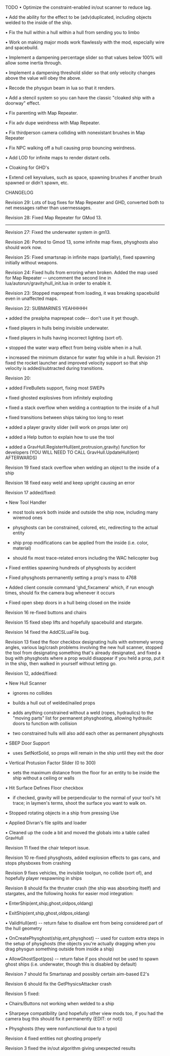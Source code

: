 TODO
• Optimize the constraint-enabled in/out scanner to reduce lag.

• Add the ability for the effect to be (adv)duplicated, including objects welded to the inside of the ship.

• Fix the hull within a hull within a hull from sending you to limbo

• Work on making major mods work flawlessly with the mod, especially wire and spacebuild.

• Implement a dampening percentage slider so that values below 100% will allow some inertia through.

• Implement a dampening threshold slider so that only velocity changes above the value will obey the above.

• Recode the physgun beam in lua so that it renders.

• Add a stencil system so you can have the classic "cloaked ship with a doorway" effect.

• Fix parenting with Map Repeater.

• Fix adv dupe weirdness with Map Repeater.

• Fix thirdperson camera colliding with nonexistant brushes in Map Repeater

• Fix NPC walking off a hull causing prop bouncing weirdness.

• Add LOD for infinite maps to render distant cells.

• Cloaking for GHD's

• Extend cell keyvalues, such as space, spawning brushes if another brush spawned or didn't spawn, etc.


CHANGELOG

Revision 29: Lots of bug fixes for Map Repeater and GHD, converted both to net messages rather than usermessages.

Revision 28: Fixed Map Repeater for GMod 13.

----------------------------------------------------------------------------------------------------------------------------------------

Revision 27: Fixed the underwater system in gm13.

Revision 26: Ported to Gmod 13, some infinite map fixes, physghosts also should work now.

Revision 25: Fixed smartsnap in infinite maps (partially), fixed spawning initially without weapons.

Revision 24: Fixed hulls from erroring when broken. Added the map used for Map Repeater -- uncomment the second line in 
lua/autorun/gravityhull_init.lua in order to enable it.

Revision 23: Stopped maprepeat from loading, it was breaking spacebuild even in unaffected maps.

Revision 22: SUBMARINES YEAHHHHH

• added the prealpha maprepeat code-- don't use it yet though.

• fixed players in hulls being invisible underwater.


• fixed players in hulls having incorrect lighting (sort of).

• stopped the water warp effect from being visible when in a hull.

• increased the minimum distance for water fog while in a hull.
Revision 21 fixed the rocket launcher and improved velocity support so that ship velocity is added/subtracted during transitions.

Revision 20:

• added FireBullets support, fixing most SWEPs

• fixed ghosted explosives from infinitely exploding

• fixed a stack overflow when welding a contraption to the inside of a hull

• fixed transitions between ships taking too long to reset

• added a player gravity slider (will work on props later on)

• added a Help button to explain how to use the tool

• added a GravHull.RegisterHull(ent,protrusion,gravity) function for developers (YOU WILL NEED TO CALL 
GravHull.UpdateHull(ent) AFTERWARDS)

Revision 19 fixed stack overflow when welding an object to the inside of a ship

Revision 18 fixed easy weld and keep upright causing an error

Revision 17 added/fixed:

• New Tool Handler

- most tools work both inside and outside the ship now, including many wiremod ones

- physghosts can be constrained, colored, etc, redirecting to the actual entity

- ship prop modifications can be applied from the inside (i.e. color, material)

- should fix most trace-related errors including the WAC helicopter bug

• Fixed entities spawning hundreds of physghosts by accident

• Fixed physghosts permanently setting a prop's mass to 4768

• Added client console command 'ghd_fixcamera' which, if run enough times, should fix the camera bug whenever it occurs

• Fixed open sbep doors in a hull being closed on the inside


Revision 16 re-fixed buttons and chairs

Revision 15 fixed sbep lifts and hopefully spacebuild and stargate.

Revision 14 fixed the AddCSLuaFile bug.

Revision 13 fixed the floor checkbox designating hulls with extremely wrong angles, various lag/crash problems involving the new hull scanner, stopped the tool from designating something that's already designated, and fixed a bug with physghosts where a prop would disappear if you held a prop, put it in the ship, then walked in yourself without letting go. 

Revision 12, added/fixed:

• New Hull Scanner

- ignores no collides

- builds a hull out of welded/nailed props

- adds anything constrained without a weld (ropes, hydraulics) to the "moving parts" list for permanent physghosting, allowing hydraulic doors to function with collision

- two constrained hulls will also add each other as permanent physghosts

• SBEP Door Support

- uses SetNotSolid, so props will remain in the ship until they exit the door

• Vertical Protusion Factor Slider (0 to 300)

- sets the maximum distance from the floor for an entity to be inside the ship without a ceiling or walls

• Hit Surface Defines Floor checkbox

- if checked, gravity will be perpendicular to the normal of your tool's hit trace; in laymen's terms, shoot the surface you want to walk on.

• Stopped rotating objects in a ship from pressing Use

• Applied Divran's file splits and loader

• Cleaned up the code a bit and moved the globals into a table called GravHull

Revision 11 fixed the chair teleport issue.

Revision 10 re-fixed physghosts, added explosion effects to gas cans, and stops physboxes from crashing

Revision 9 fixes vehicles, the invisible toolgun, no collide (sort of), and hopefully player respawning in ships

Revision 8 should fix the thruster crash (the ship was absorbing itself) and stargates, and the following hooks for easier mod integration:

• EnterShip(ent,ship,ghost,oldpos,oldang)

• ExitShip(ent,ship,ghost,oldpos,oldang)

• ValidHull(ent) -- return false to disallow ent from being considered part of the hull geometry

• OnCreatePhysghost(ship,ent,physghost) -- used for custom extra steps in the setup of physghosts (the objects you're actually dragging when you drag physgun something outside from inside a ship)

• AllowGhostSpot(pos) -- return false if pos should not be used to spawn ghost ships (i.e. underwater, though this is disabled by default)

Revision 7 should fix Smartsnap and possibly certain aim-based E2's

Revision 6 should fix the GetPhysicsAttacker crash

Revision 5 fixed:

• Chairs/Buttons not working when welded to a ship

• Sharpeye compatibility (and hopefully other view mods too, if you had the camera bug this should fix it permanently (EDIT: or not))

• Physghosts (they were nonfunctional due to a typo)

Revision 4 fixed entities not ghosting properly

Revision 3 fixed the in/out algorithm giving unexpected results
